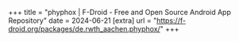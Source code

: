 +++
title = "phyphox | F-Droid - Free and Open Source Android App Repository"
date = 2024-06-21
[extra]
url = "https://f-droid.org/packages/de.rwth_aachen.phyphox/"
+++
